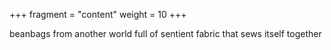 +++
fragment = "content"
weight = 10
+++

beanbags from another world full of sentient fabric that sews itself together